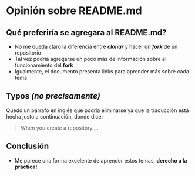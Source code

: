 # Opinión sobre README.md

## Qué preferiría se agregara al README.md?

+ No me queda claro la diferencia entre _**clonar**_ y hacer un _**fork**_ de un repositorio
+ Tal vez podría agregarse un poco más de información sobre el funcionamiento del **fork**
+ Igualmente, el documento presenta links para aprender más sobre cada tema

## Typos _(no precisamente)_

Quedó un párrafo en inglés que podría eliminarse ya que la traducción está hecha justo a continuación, donde dice:

> When you create a repository ...

## Conclusión

+ Me parece una forma excelente de aprender estos temas, **derecho a la práctica!**
